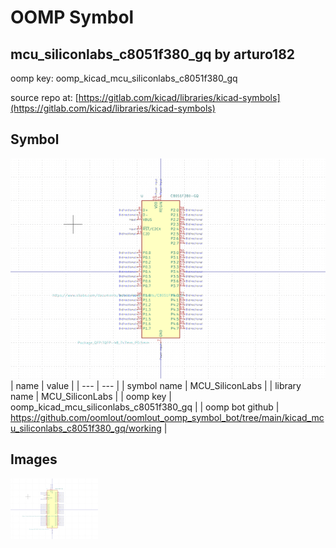 # OOMP Symbol  
## mcu_siliconlabs_c8051f380_gq  by arturo182  
  
oomp key: oomp_kicad_mcu_siliconlabs_c8051f380_gq  
  
source repo at: [https://gitlab.com/kicad/libraries/kicad-symbols](https://gitlab.com/kicad/libraries/kicad-symbols)  
## Symbol  
  
[![working.png](working_600.png)](working.png)  
| name | value | 
| --- | --- | 
| symbol name | MCU_SiliconLabs | 
| library name | MCU_SiliconLabs | 
| oomp key | oomp_kicad_mcu_siliconlabs_c8051f380_gq | 
| oomp bot github | https://github.com/oomlout/oomlout_oomp_symbol_bot/tree/main/kicad_mcu_siliconlabs_c8051f380_gq/working | 
## Images  
  
[![working.png](working_140.png)](working.png)  
